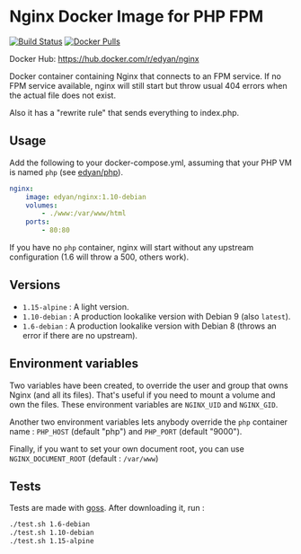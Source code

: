 # Nginx Docker Image for PHP FPM
[![Build Status](https://travis-ci.org/edyan/docker-nginx.svg?branch=master)](https://travis-ci.org/edyan/docker-nginx)
[![Docker Pulls](https://img.shields.io/docker/pulls/edyan/nginx.svg)](https://hub.docker.com/r/edyan/nginx/)

Docker Hub: https://hub.docker.com/r/edyan/nginx

Docker container containing Nginx that connects to an FPM service. If no FPM service available, nginx will still start
but throw usual 404 errors when the actual file does not exist.

Also it has a "rewrite rule" that sends everything to index.php.

## Usage
Add the following to your docker-compose.yml, assuming that your PHP VM is named `php` (see  [edyan/php](https://github.com/edyan/docker-php)).

```yaml
nginx:
    image: edyan/nginx:1.10-debian
    volumes:
        - ./www:/var/www/html
    ports:
        - 80:80
```

If you have no `php` container, nginx will start without any upstream configuration (1.6 will throw a 500, others work).


## Versions
* `1.15-alpine` : A light version.
* `1.10-debian` : A production lookalike version with Debian 9 (also `latest`).
* `1.6-debian` : A production lookalike version with Debian 8 (throws an error if there are no upstream).


## Environment variables
Two variables have been created, to override the user and group that owns Nginx (and all its files). That's useful if you need to mount a volume and own the files. These environment variables are `NGINX_UID` and `NGINX_GID`.

Another two environment variables lets anybody override the `php` container name : `PHP_HOST` (default "php") and `PHP_PORT` (default "9000").

Finally, if you want to set your own document root, you can use `NGINX_DOCUMENT_ROOT` (default : `/var/www`)


## Tests
Tests are made with [goss](https://github.com/aelsabbahy/goss). After downloading it, run :
```bash
./test.sh 1.6-debian
./test.sh 1.10-debian
./test.sh 1.15-alpine
```
